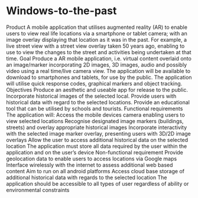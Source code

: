 # Windows-to-the-past
Product
A mobile application that utilises augmented reality (AR) to enable users to view real life locations via a smartphone or tablet camera; with an image overlay displaying that location as it was in the past. For example, a live street view with a street view overlay taken 50 years ago, enabling to use to view the changes to the street and activities being undertaken at that time.
Goal
Produce a AR mobile application, i.e. virtual content overlaid onto an image/marker incorporating 2D images, 3D images, audio and possibly video using a real time/live camera view. The application will be available to download to smartphones and tablets, for use by the public. The application will utilise quick response codes, graphical markers and object tracking.
Objectives
Produce an aesthetic and useable app for release to the public.
Incorporate historical images of the selected local.
Provide users with historical data with regard to the selected locations.
Provide an educational tool that can be utilised by schools and tourists.
Functional requirements
	The application will:
Access the mobile devices camera enabling users to view selected locations
Recognise designated image markers (buildings, streets) and overlay appropriate historical images
	Incorporate interactivity with the selected image marker overlay, presenting users with 3D/2D image overlays
Allow the user to access additional historical data on the selected location
The application must store all data required by the user within the application and on the user’s device
Non-functional requirement
	Provide geolocation data to enable users to access locations via Google maps
Interface wirelessly with the internet to assess additional web based content
Aim to run on all android platforms
Access cloud base storage of additional historical data with regards to the selected location
The application should be accessible to all types of user regardless of ability or environmental constraints
